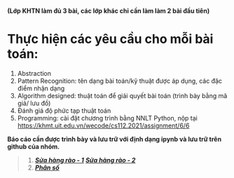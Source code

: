 **(Lớp KHTN làm đủ 3 bài, các lớp khác chỉ cần làm làm 2 bài đầu tiên)**

# Thực hiện các yêu cầu cho mỗi bài toán:
  1. Abstraction
  2. Pattern Recognition: tên dạng bài toán/kỹ thuật được áp dụng, các đặc điểm nhận dạng
  3. Algorithm designed: thuật toán để giải quyết bài toán (trình bày bằng mã giả/ lưu đồ)
  4. Đánh giá độ phức tạp thuật toán
  5. Programming: cài đặt chương trình bằng NNLT Python, nộp tại https://khmt.uit.edu.vn/wecode/cs112.2021/assignment/6/6

**Báo cáo cần được trình bày và lưu trữ với định dạng ipynb và lưu trữ trên github của nhóm.**

 >1. [__*Sửa hàng rào - 1*__](https://github.com/trong-khanh-1109/CS112.L21.KHCL/blob/2a8e2c27a63455f48d27780f2abf0a765fa09686/Assignments%20%234/Su%CC%9B%CC%89a%20ha%CC%80ng%20ra%CC%80o%20-%201.png)
 >[__*Sửa hàng rào - 2*__](https://github.com/trong-khanh-1109/CS112.L21.KHCL/blob/f97d9e764977ae0cc186d9a8a86686deb73619ed/Assignments%20%234/Su%CC%9B%CC%89a%20ha%CC%80ng%20ra%CC%80o%20-%202.png)
 >2. [__*Phân số*__](https://github.com/trong-khanh-1109/CS112.L21.KHCL/blob/b6dacf9f922be17143ba3053981281d1e3853b6f/Assignments%20%234/Pha%CC%82n%20so%CC%82%CC%81.png)
